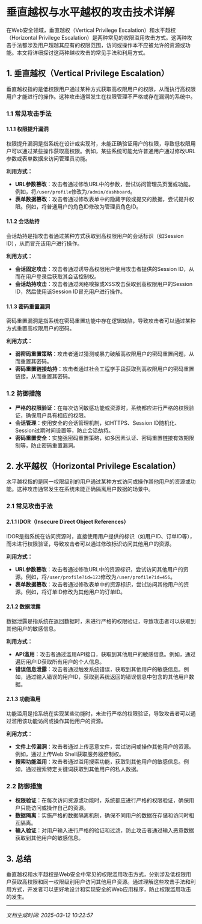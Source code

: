 # 垂直越权与水平越权的攻击技术详解

在Web安全领域，垂直越权（Vertical Privilege Escalation）和水平越权（Horizontal Privilege Escalation）是两种常见的权限滥用攻击方式。这两种攻击手法都涉及用户超越其应有的权限范围，访问或操作本不应被允许的资源或功能。本文将详细探讨这两种越权攻击的常见手法和利用方式。

## 1. 垂直越权（Vertical Privilege Escalation）

垂直越权指的是低权限用户通过某种方式获取高权限用户的权限，从而执行高权限用户才能进行的操作。这种攻击通常发生在权限管理不严格或存在漏洞的系统中。

### 1.1 常见攻击手法

#### 1.1.1 权限提升漏洞

权限提升漏洞是指系统在设计或实现时，未能正确验证用户的权限，导致低权限用户可以通过某些操作获取高权限。例如，某些系统可能允许普通用户通过修改URL参数或表单数据来访问管理员功能。

**利用方式：**
- **URL参数篡改**：攻击者通过修改URL中的参数，尝试访问管理员页面或功能。例如，将`/user/profile`修改为`/admin/dashboard`。
- **表单数据篡改**：攻击者通过修改表单中的隐藏字段或提交的数据，尝试提升权限。例如，将普通用户的角色ID修改为管理员角色ID。

#### 1.1.2 会话劫持

会话劫持是指攻击者通过某种方式获取到高权限用户的会话标识（如Session ID），从而冒充该用户进行操作。

**利用方式：**
- **会话固定攻击**：攻击者通过诱导高权限用户使用攻击者提供的Session ID，从而在用户登录后获取其会话控制权。
- **会话劫持攻击**：攻击者通过网络嗅探或XSS攻击获取到高权限用户的Session ID，然后使用该Session ID冒充用户进行操作。

#### 1.1.3 密码重置漏洞

密码重置漏洞是指系统在密码重置功能中存在逻辑缺陷，导致攻击者可以通过某种方式重置高权限用户的密码。

**利用方式：**
- **弱密码重置策略**：攻击者通过猜测或暴力破解高权限用户的密码重置问题，从而重置其密码。
- **密码重置链接劫持**：攻击者通过社会工程学手段获取到高权限用户的密码重置链接，从而重置其密码。

### 1.2 防御措施

- **严格的权限验证**：在每次访问敏感功能或资源时，系统都应进行严格的权限验证，确保用户具有相应的权限。
- **会话管理**：使用安全的会话管理机制，如HTTPS、Session ID随机化、Session过期时间设置等，防止会话劫持。
- **密码重置安全**：实施强密码重置策略，如多因素认证、密码重置链接有效期限制等，防止密码重置漏洞。

## 2. 水平越权（Horizontal Privilege Escalation）

水平越权指的是同一权限级别的用户通过某种方式访问或操作其他用户的资源或功能。这种攻击通常发生在系统未能正确隔离用户数据的场景中。

### 2.1 常见攻击手法

#### 2.1.1 IDOR（Insecure Direct Object References）

IDOR是指系统在访问资源时，直接使用用户提供的标识（如用户ID、订单ID等），而未进行权限验证，导致攻击者可以通过修改标识访问其他用户的资源。

**利用方式：**
- **URL参数篡改**：攻击者通过修改URL中的资源标识，尝试访问其他用户的资源。例如，将`/user/profile?id=123`修改为`/user/profile?id=456`。
- **表单数据篡改**：攻击者通过修改表单中的资源标识，尝试访问其他用户的资源。例如，将订单ID修改为其他用户的订单ID。

#### 2.1.2 数据泄露

数据泄露是指系统在返回数据时，未进行严格的权限验证，导致攻击者可以获取到其他用户的敏感信息。

**利用方式：**
- **API滥用**：攻击者通过滥用API接口，获取到其他用户的敏感信息。例如，通过遍历用户ID获取所有用户的个人信息。
- **错误信息泄露**：攻击者通过触发系统错误，获取到其他用户的敏感信息。例如，通过输入错误的用户ID，获取到系统返回的错误信息中包含的其他用户数据。

#### 2.1.3 功能滥用

功能滥用是指系统在实现某些功能时，未进行严格的权限验证，导致攻击者可以通过滥用该功能访问或操作其他用户的资源。

**利用方式：**
- **文件上传漏洞**：攻击者通过上传恶意文件，尝试访问或操作其他用户的资源。例如，通过上传Web Shell获取服务器控制权。
- **搜索功能滥用**：攻击者通过滥用搜索功能，获取到其他用户的敏感信息。例如，通过搜索特定关键词获取到其他用户的私人数据。

### 2.2 防御措施

- **权限验证**：在每次访问资源或功能时，系统都应进行严格的权限验证，确保用户只能访问或操作自己的资源。
- **数据隔离**：实施严格的数据隔离机制，确保不同用户的数据在存储和访问时相互隔离。
- **输入验证**：对用户输入进行严格的验证和过滤，防止攻击者通过输入恶意数据获取到其他用户的敏感信息。

## 3. 总结

垂直越权和水平越权是Web安全中常见的权限滥用攻击方式，分别涉及低权限用户获取高权限和同一权限级别用户访问其他用户资源。通过理解这些攻击手法和利用方式，开发者可以更好地设计和实现安全的Web应用程序，防止权限滥用攻击的发生。

---

*文档生成时间: 2025-03-12 10:22:57*





















